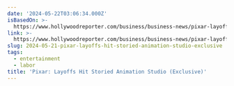 ```yaml
---
date: '2024-05-22T03:06:34.000Z'
isBasedOn: >-
  https://www.hollywoodreporter.com/business/business-news/pixar-layoffs-hit-storied-animation-studio-1235904847/
link: >-
  https://www.hollywoodreporter.com/business/business-news/pixar-layoffs-hit-storied-animation-studio-1235904847/
slug: 2024-05-21-pixar-layoffs-hit-storied-animation-studio-exclusive
tags:
  - entertainment
  - labor
title: 'Pixar: Layoffs Hit Storied Animation Studio (Exclusive)'
---
```

 
